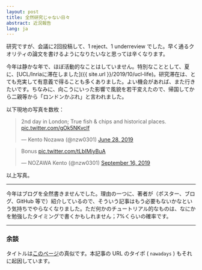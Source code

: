 ```yaml
---
layout: post
title: 全然研究じゃない日々
abstract: 近況報告
lang: ja
---
```


研究ですが、会議に2回投稿して、1 reject、1 underreview でした。早く通るクオリティの論文を書けるようになりたいなと思っては辛くなります。

今年は静かな年で、ほぼ活動的なことはしていません。特別なこととして、夏に、[UCL/Inriaに滞在しました]({{ site.url }}/2019/10/ucl-life)。研究滞在は、とても充実して有意義で得ることも多くありました。よい機会があれば、また行きたいです。ちなみに、向こうにいった影響で風貌を若干変えたので、帰国してから二親等から「ロンドンかぶれ」と言われました。

以下現地の写真を数枚：

<blockquote class="twitter-tweet"><p lang="en" dir="ltr">2nd day in London; True fish &amp; chips and historical places. <a href="https://t.co/gOk5NKvclf">pic.twitter.com/gOk5NKvclf</a></p>&mdash; Kento Nozawa (@nzw0301) <a href="https://twitter.com/nzw0301/status/1144675964250705925?ref_src=twsrc%5Etfw">June 28, 2019</a></blockquote> <script async src="https://platform.twitter.com/widgets.js" charset="utf-8"></script>

<blockquote class="twitter-tweet"><p lang="tr" dir="ltr">Bonus <a href="https://t.co/tLbIMiyBuA">pic.twitter.com/tLbIMiyBuA</a></p>&mdash; NOZAWA Kento (@nzw0301) <a href="https://twitter.com/nzw0301/status/1173700299732729857?ref_src=twsrc%5Etfw">September 16, 2019</a></blockquote> <script async src="https://platform.twitter.com/widgets.js" charset="utf-8"></script>

以上写真。

---

今年はブログを全然書きませんでした。理由の一つに、著者が（ポスター、ブログ、GitHub 等で）紹介しているので、そういう記事はもう必要もないかなという気持ちでやらなくなりました。ただ何かのチュートリアル的なものは、なにかを勉強したタイミングで書くかもしれません；7%くらいの確率です。

---

### 余談

タイトルは[このページ](https://www.ne.jp/asahi/beat/non/mori/myst/nawadays.html)の真似です。本記事の URL のタイポ ( `nawadays` ) もそれに起因しています。
